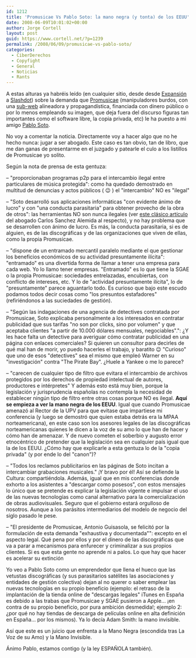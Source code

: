 ```yaml
---
id: 1212
title: 'Promusicae Vs Pablo Soto: la mano negra (y tonta) de los EEUU'
date: 2008-06-09T10:01:02+00:00
author: Jorge Cortell
layout: post
guid: https://www.cortell.net/?p=1239
permalink: /2008/06/09/promusicae-vs-pablo-soto/
categories:
  - CiberDerechos
  - Copyfight
  - General
  - Noticias
  - Rants
---
```

A estas alturas ya habréis leído (en cualquier sitio, desde desde <a title="noticia en Expansión" href="https://www.expansion.com/edicion/exp/empresas/medios/es/desarrollo/1131862.html" target="_blank">Expansión</a> a <a title="noticia en SlashDot" href="https://yro.slashdot.org/article.pl?sid=08/06/07/0226211" target="_blank">Slashdot</a>) sobre la demanda que <a title="web oficial" href="https://www.promusicae.es/espanol.html" target="_blank">Promusicae</a> (manipuladores burdos, con una <a title="https://www.eltopdelasdescargas.com/" href="https://www.eltopdelasdescargas.com/" target="_blank">sub-web</a> alineadora y propagandística, financiada con dinero público o por lo menos empleando su imagen, que deja fuera del discurso figuras tan importantes como el software libre, la copia privada, etc) le ha puesto a mi amigo <a title="noticia en el blog de Pablo Soto" href="https://pablosoto.blogspot.com/2008/06/demanda.html" target="_blank">Pablo Soto</a>.

No voy a comentar la noticia. Directamente voy a hacer algo que no he hecho nunca: jugar a ser abogado. Este caso es tan obvio, tan de libro, que me dan ganas de presentarme en el juzgado y patearle el culo a los listillos de Promusicae yo solito.

Según la nota de prensa de esta gentuza:

– "proporcionaban programas p2p para el intercambio ilegal entre particulares de música protegida": como ha quedado demostrado en multitud de denuncias y actos públicos ( 😉 ) el "intercambio" NO es "ilegal"

– "Soto desarrolló sus aplicaciones informáticas "con evidente ánimo de lucro" y con "una conducta parasitaria" para obtener provecho de la obra de otros": las herramientas NO son nunca ilegales (ver <a title="artículo Almeida" href="https://www.bufetalmeida.com/?id=144" target="_blank">este clásico artículo</a> del abogado Carlos Sanchez Alemida al respecto), y no hay problema que se desarrollen con ánimo de lucro. Es más, la conducta parasitaria, si es de alguien, es de las discográficas y de las organizaciones que viven de ellas, como la propia Promusicae.

– "dispone de un entramado mercantil paralelo mediante el que gestionar los beneficios económicos de su actividad presuntamente ilícita": "entramado" es una divertida forma de llamar a tener una empresa para cada web. Yo lo llamo tener empresas. "Entramado" es lo que tiene la SGAE o la propia Promusicae: sociedades entrelazadas, encubiertas, con conflicto de intereses, etc. Y lo de "actividad presuntamente ilícita", lo de "presuntamente" parece aguantarlo todo. Es curioso que bajo este escudo podamos todos decir cosas como "los presuntos estafadores" (refiriéndonos a las suciedades de gestión).

– "Según las indagaciones de una agencia de detectives contratada por Promusicae, Soto explicaba personalmente a los interesados en contratar publicidad que sus tarifas "no son por clicks, sino por volumen" y que aceptaba clientes "a partir de 10.000 dólares mensuales, negociables".": ¿Y les hace falta un detective para averiguar cómo contratar publicidad en una página con enlaces comerciales? Si quieren un consultor para decirles de qué mal han de morir, yo puedo hacerles el trabajo, y baratito 😉 "Curioso" que uno de esos "detectives" sea el mismo que empleó Warner en su "investigación" contra "The Pirate Bay". ¿Huele a Yankee o me lo parece?

– "carecen de cualquier tipo de filtro que evitara el intercambio de archivos protegidos por los derechos de propiedad intelectual de autores, productores e intérpretes" Y además esto está muy bien, porque la legislación y jurisprudencia españolas no contempla la necesidad de establecer ningún tipo de filtro entre otras cosas porque NO es ilegal. **Aquí se empieza a ver la mano negra de los EEUU**. Igual que cuando Promusicae amenazó al Rector de la UPV para que evitase que impartiese mi conferencia (y luego se demostró que quien estaba detrás era la MPAA norteamericana), en este caso son los asesores legales de las discográficas norteamericanas quienes le dicen a la voz de su amo lo que han de hacer y cómo han de amenazar. Y de nuevo cometen el soberbio y augusto error etnocéntrico de pretender que la legislación sea en cualquier país igual que la de los EEUU. ¿Cómo hay que explicarle a esta gentuza lo de la "copia privada" (y por ende lo del "canon")?

– "Todos los reclamos publicitarios en las páginas de Soto incitan a intercambiar grabaciones musicales." ¡Y bravo por él! Así se defiende la Cultura: compartiéndola. Además, igual que en mis conferencias donde exhorto a los asistentes a "descargar como posesos", con estos mensajes lo único que se pretende es explicar la legislación vigente e impulsar el uso de las nuevas tecnologías como canal alternativo para la comercialización de obras audiovisuales. Seguro que el gobierno estará orgulloso de nosotros. Aunque a los parásitos intermediarios del modelo de negocio del siglo pasado le pese.

– "El presidente de Promusicae, Antonio Guisasola, se felicitó por la formulación de esta demanda "exhaustiva y documentada"": excepto en el aspecto legal. Qué pena por ellos y por el dinero de las discográficas que va a parar a mecanismos para enfurecer y criminalizar a sus propios clientes. Si es que esta gente no aprende ni a palos. Lo que hay que hacer es acelerar su extinción

Yo veo a Pablo Soto como un emprendedor que llena el hueco que las vetustas discográficas (y sus parasitarios satélites las asociaciones y entidades de gestión colectiva) dejan al no querer o saber emplear las nuevas tecnologías en su propio beneficio (ejemplo: el retraso de la implantación de la tienda online de "descargas legales" iTunes en España es debido a las trabas que Promusicae y SGAE pusieron a Apple... ¡en contra de su propio beneficio, por pura ambición desmedida!; ejemplo 2: ¿por qué no hay tiendas de descarga de películas online en alta definición en España... por los mismos). Ya lo decía Adam Smith: la mano invisible.

Así que este es un juicio que enfrenta a la Mano Negra (escondida tras La Voz de su Amo) y la Mano Invisible.

Ánimo Pablo, estamos contigo (y la ley ESPAÑOLA también).